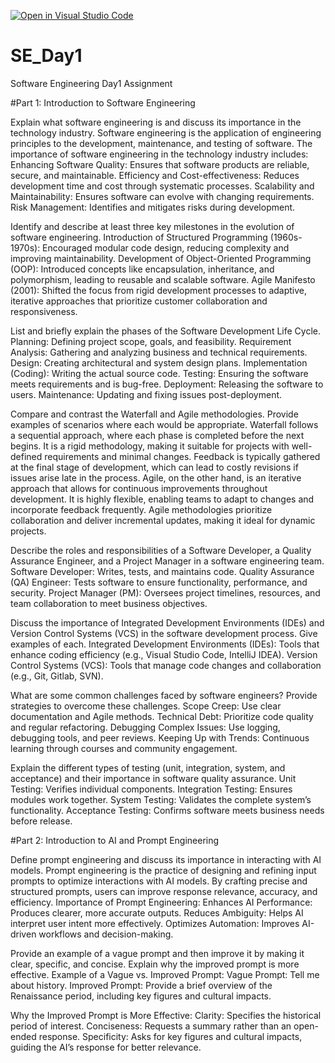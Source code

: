 [![Open in Visual Studio Code](https://classroom.github.com/assets/open-in-vscode-2e0aaae1b6195c2367325f4f02e2d04e9abb55f0b24a779b69b11b9e10269abc.svg)](https://classroom.github.com/online_ide?assignment_repo_id=18385285&assignment_repo_type=AssignmentRepo)
# SE_Day1
Software Engineering Day1 Assignment

#Part 1: Introduction to Software Engineering

Explain what software engineering is and discuss its importance in the technology industry.
Software engineering is the  application of engineering principles to the development, maintenance, and testing of software. 
The importance of software engineering in the technology industry includes:
Enhancing Software Quality: Ensures that software products are reliable, secure, and maintainable.
Efficiency and Cost-effectiveness: Reduces development time and cost through systematic processes.
Scalability and Maintainability: Ensures software can evolve with changing requirements.
Risk Management: Identifies and mitigates risks during development.

Identify and describe at least three key milestones in the evolution of software engineering.
Introduction of Structured Programming (1960s-1970s): Encouraged modular code design, reducing complexity and improving maintainability.
Development of Object-Oriented Programming (OOP): Introduced concepts like encapsulation, inheritance, and polymorphism, leading to reusable and scalable software.
Agile Manifesto (2001): Shifted the focus from rigid development processes to adaptive, iterative approaches that prioritize customer collaboration and responsiveness.


List and briefly explain the phases of the Software Development Life Cycle.
Planning: Defining project scope, goals, and feasibility.
Requirement Analysis: Gathering and analyzing business and technical requirements.
Design: Creating architectural and system design plans.
Implementation (Coding): Writing the actual source code.
Testing: Ensuring the software meets requirements and is bug-free.
Deployment: Releasing the software to users.
Maintenance: Updating and fixing issues post-deployment.

Compare and contrast the Waterfall and Agile methodologies. Provide examples of scenarios where each would be appropriate.
Waterfall follows a sequential approach, where each phase is completed before the next begins. It is a rigid methodology, making it suitable for projects with well-defined requirements and minimal changes. Feedback is typically gathered at the final stage of development, which can lead to costly revisions if issues arise late in the process.
Agile, on the other hand, is an iterative approach that allows for continuous improvements throughout development. It is highly flexible, enabling teams to adapt to changes and incorporate feedback frequently. Agile methodologies prioritize collaboration and deliver incremental updates, making it ideal for dynamic projects.


Describe the roles and responsibilities of a Software Developer, a Quality Assurance Engineer, and a Project Manager in a software engineering team.
Software Developer: Writes, tests, and maintains code.
Quality Assurance (QA) Engineer: Tests software to ensure functionality, performance, and security.
Project Manager (PM): Oversees project timelines, resources, and team collaboration to meet business objectives.


Discuss the importance of Integrated Development Environments (IDEs) and Version Control Systems (VCS) in the software development process. Give examples of each.
Integrated Development Environments (IDEs): Tools that enhance coding efficiency (e.g., Visual Studio Code, IntelliJ IDEA).
Version Control Systems (VCS): Tools that manage code changes and collaboration (e.g., Git, Gitlab, SVN).

What are some common challenges faced by software engineers? Provide strategies to overcome these challenges.
Scope Creep: Use clear documentation and Agile methods.
Technical Debt: Prioritize code quality and regular refactoring.
Debugging Complex Issues: Use logging, debugging tools, and peer reviews.
Keeping Up with Trends: Continuous learning through courses and community engagement.

Explain the different types of testing (unit, integration, system, and acceptance) and their importance in software quality assurance.
Unit Testing: Verifies individual components.
Integration Testing: Ensures modules work together.
System Testing: Validates the complete system’s functionality.
Acceptance Testing: Confirms software meets business needs before release.

#Part 2: Introduction to AI and Prompt Engineering


Define prompt engineering and discuss its importance in interacting with AI models.
Prompt engineering is the practice of designing and refining input prompts to optimize interactions with AI models. By crafting precise and structured prompts, users can improve response relevance, accuracy, and efficiency.
Importance of Prompt Engineering:
Enhances AI Performance: Produces clearer, more accurate outputs.
Reduces Ambiguity: Helps AI interpret user intent more effectively.
Optimizes Automation: Improves AI-driven workflows and decision-making.

Provide an example of a vague prompt and then improve it by making it clear, specific, and concise. Explain why the improved prompt is more effective.
Example of a Vague vs. Improved Prompt:
Vague Prompt: Tell me about history.
Improved Prompt: Provide a brief overview of the Renaissance period, including key figures and cultural impacts.

Why the Improved Prompt is More Effective:
Clarity: Specifies the historical period of interest.
Conciseness: Requests a summary rather than an open-ended response.
Specificity: Asks for key figures and cultural impacts, guiding the AI’s response for better relevance.
